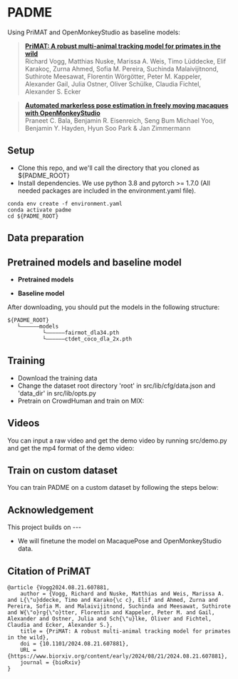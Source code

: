 # PADME

Using PriMAT and OpenMonkeyStudio as baseline models:

> [**PriMAT: A robust multi-animal tracking model for primates in the wild**](https://www.biorxiv.org/content/10.1101/2024.08.21.607881v1)\
>  Richard Vogg, Matthias Nuske, Marissa A. Weis, Timo Lüddecke, Elif Karakoç, Zurna Ahmed, Sofia M. Pereira, Suchinda Malaivijitnond, Suthirote Meesawat, Florentin Wörgötter, Peter M. Kappeler, Alexander Gail, Julia Ostner, Oliver Schülke, Claudia Fichtel, Alexander S. Ecker

> [**Automated markerless pose estimation in freely moving macaques with OpenMonkeyStudio**](https://www.nature.com/articles/s41467-020-18441-5)\
> Praneet C. Bala, Benjamin R. Eisenreich, Seng Bum Michael Yoo, Benjamin Y. Hayden, Hyun Soo Park & Jan Zimmermann

## Setup

- Clone this repo, and we'll call the directory that you cloned as ${PADME_ROOT}
- Install dependencies. We use python 3.8 and pytorch >= 1.7.0 (All needed packages are included in the environment.yaml file).

```
conda env create -f environment.yaml
conda activate padme
cd ${PADME_ROOT}
```
<!--- can be added through conda-forge::ffmpeg
- In order to run the code on videos, [ffmpeg](https://www.ffmpeg.org/) is needed.

```
sudo apt install ffmpeg
```
-->


## Data preparation
<!--
In general we would like to have the data for training in one folder. This folder has two subfolders, images and labels_with_ids.

```
dataset_folder
   |——————images
   |        └——————IMG0001.jpg
   |        └——————IMG0002.jpg
   |        ...
   └——————labels_with_ids
```         
-->

## Pretrained models and baseline model

- **Pretrained models**


- **Baseline model**
<!--
The baseline FairMOT model (DLA-34 backbone) is pretrained on the CrowdHuman for 60 epochs with the self-supervised learning approach and then trained on the MIX dataset for 30 epochs. The models can be downloaded here:
crowdhuman_dla34.pth [[Google]](https://drive.google.com/file/d/1SFOhg_vos_xSYHLMTDGFVZBYjo8cr2fG/view?usp=sharing) [[Baidu, code:ggzx]](https://pan.baidu.com/s/1JZMCVDyQnQCa5veO73YaMw) [[Onedrive]](https://microsoftapc-my.sharepoint.com/:u:/g/personal/v-yifzha_microsoft_com/EUsj0hkTNuhKkj9bo9kE7ZsBpmHvqDz6DylPQPhm94Y08w?e=3OF4XN).
-->

After downloading, you should put the models in the following structure:

```
${PADME_ROOT}
   └——————models
           └——————fairmot_dla34.pth
           └——————ctdet_coco_dla_2x.pth
```

## Training

- Download the training data
- Change the dataset root directory 'root' in src/lib/cfg/data.json and 'data_dir' in src/lib/opts.py
- Pretrain on CrowdHuman and train on MIX:


## Videos

You can input a raw video and get the demo video by running src/demo.py and get the mp4 format of the demo video:
<!--
```
cd src
python demo.py mot --load_model ../models/fairmot_dla34.pth --conf_thres 0.4
```

You can change --input-video and --output-root to get the demos of your own videos.
--conf_thres can be set from 0.3 to 0.7 depending on your own videos.
-->

## Train on custom dataset

You can train PADME on a custom dataset by following the steps below:
<!--
1. Generate one txt label file for one image. Each line of the txt label file represents one object. The format of the line is: "class id x_center/img_width y_center/img_height w/img_width h/img_height". You can modify src/gen_labels_16.py to generate label files for your custom dataset.
2. Generate files containing image paths. The example files are in src/data/. Some similar code can be found in src/gen_labels_crowd.py
3. Create a json file for your custom dataset in src/lib/cfg/. You need to specify the "root" and "train" keys in the json file. You can find some examples in src/lib/cfg/.
4. Add --data_cfg '../src/lib/cfg/your_dataset.json' when training.
-->

## Acknowledgement

This project builds on ---

* We will finetune the model on MacaquePose and OpenMonkeyStudio data.


## Citation of PriMAT

```
@article {Vogg2024.08.21.607881,
	author = {Vogg, Richard and Nuske, Matthias and Weis, Marissa A. and L{\"u}ddecke, Timo and Karako{\c c}, Elif and Ahmed, Zurna and Pereira, Sofia M. and Malaivijitnond, Suchinda and Meesawat, Suthirote and W{\"o}rg{\"o}tter, Florentin and Kappeler, Peter M. and Gail, Alexander and Ostner, Julia and Sch{\"u}lke, Oliver and Fichtel, Claudia and Ecker, Alexander S.},
	title = {PriMAT: A robust multi-animal tracking model for primates in the wild},
	doi = {10.1101/2024.08.21.607881},
	URL = {https://www.biorxiv.org/content/early/2024/08/21/2024.08.21.607881},
	journal = {bioRxiv}
}
```
